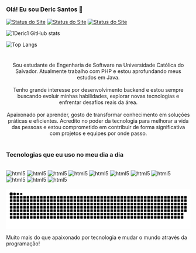 ### Olá! Eu sou Deric Santos 👋

[![Status do Site](https://img.shields.io/website-up-down-green-red/http/monip.org.svg)](https://dericport.000webhostapp.com/)
[![Status do Site](https://img.shields.io/badge/LinkedIn-0077B5?style=for-the-badge&logo=linkedin&logoColor=white)](https://www.linkedin.com/in/deric-santos-206620246/)
[![Status do Site](https://img.shields.io/badge/Instagram-E4405F?style=for-the-badge&logo=instagram&logoColor=white
)](https://www.instagram.com/deric_santos.t/)

![1Deric1 GitHub stats](https://github-readme-stats.vercel.app/api?username=DericSantos&show_icons=true&theme=dracula)

![Top Langs](https://github-readme-stats.vercel.app/api/top-langs/?username=1Deric1&size_weight=0.5&count_weight=0.5)
#

<p align="center"> Sou estudante de Engenharia de Software na Universidade Católica do Salvador. Atualmente trabalho com PHP e estou aprofundando meus estudos em Java. <br><br> Tenho grande interesse por desenvolvimento backend e estou sempre buscando evoluir minhas habilidades, explorar novas tecnologias e enfrentar desafios reais da área.<br><br> Apaixonado por aprender, gosto de transformar conhecimento em soluções práticas e eficientes. Acredito no poder da tecnologia para melhorar a vida das pessoas e estou comprometido em contribuir de forma significativa com projetos e equipes por onde passo. </p>

#
    
### Tecnologias que eu uso no meu dia a dia

<div style = "display: inline_block"><br/>
    <img aling="center" alt="html5" src="https://img.shields.io/badge/HTML5-E34F26?style=for-the-badge&logo=html5&logoColor=white"/>
     <img aling="center" alt="html5" src="https://img.shields.io/badge/CSS3-1572B6?style=for-the-badge&logo=css3&logoColor=white"/>
     <img aling="center" alt="html5" src="https://img.shields.io/badge/PHP-777BB4?style=for-the-badge&logo=php&logoColor=white"/>
     <img aling="center" alt="html5" src="https://img.shields.io/badge/Java-ED8B00?style=for-the-badge&logo=openjdk&logoColor=white"/>
     <img aling="center" alt="html5" src="https://img.shields.io/badge/Dart-0175C2?style=for-the-badge&logo=dart&logoColor=white"/>
     <img aling="center" alt="html5" src="https://img.shields.io/badge/C-00599C?style=for-the-badge&logo=c&logoColor=white"/>
     <img aling="center" alt="html5" src="https://img.shields.io/badge/Flutter-02569B?style=for-the-badge&logo=flutter&logoColor=white"/>
     <img aling="center" alt="html5" src="https://img.shields.io/badge/Bootstrap-563D7C?style=for-the-badge&logo=bootstrap&logoColor=white"/>
     <img aling="center" alt="html5" src="https://img.shields.io/badge/Spring-6DB33F?style=for-the-badge&logo=spring&logoColor=white"/>
     <img aling="center" alt="html5" src="https://img.shields.io/badge/MySQL-00000F?style=for-the-badge&logo=mysql&logoColor=white"/>
     <img aling="center" alt="html5" src="https://img.shields.io/badge/SQLite-07405E?style=for-the-badge&logo=sqlite&logoColor=whitehttps://img.shields.io/badge/MySQL-00000F?style=for-the-badge&logo=mysql&logoColor=white"/>
</div><br/>
<picture align="center">
  <source media="(prefers-color-scheme: dark)" srcset="https://raw.githubusercontent.com/mari4souza/mari4souza/output/github-contribution-grid-snake-dark.svg">
  <source media="(prefers-color-scheme: light)" srcset="https://raw.githubusercontent.com/mari4souza/mari4souza/output/github-contribution-grid-snake-dark.svg">
  <img align="center" alt="github contribution grid snake animation" src="https://raw.githubusercontent.com/mari4souza/mari4souza/output/github-contribution-grid-snake.svg">
</picture>

Muito mais do que apaixonado por tecnologia e mudar o mundo através da programação!

